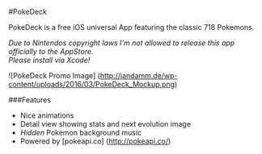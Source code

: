 #PokeDeck

PokeDeck is a free iOS universal App featuring the classic 718 Pokemons.    

*Due to Nintendos copyright laws I'm not allowed to release this app officially to the AppStore.*    
*Please install via Xcode!*

![PokeDeck Promo Image] (http://jandamm.de/wp-content/uploads/2016/03/PokeDeck_Mockup.png)

###Features
* Nice animations
* Detail view showing stats and next evolution image
* *Hidden* Pokemon background music
* Powered by [pokeapi.co] (http://pokeapi.co/)
